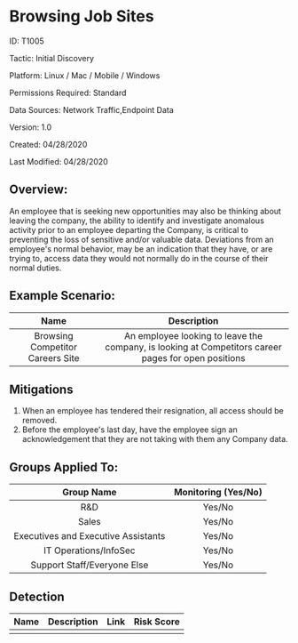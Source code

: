 # **Browsing Job Sites**

ID: T1005

Tactic: Initial Discovery

Platform: Linux / Mac / Mobile / Windows

Permissions Required: Standard

Data Sources: Network Traffic,Endpoint Data

Version: 1.0

Created: 04/28/2020

Last Modified: 04/28/2020


## **Overview:**
An employee that is seeking new opportunities may also be thinking about leaving the company, the ability to identify and investigate anomalous activity prior to an employee departing the Company, is critical to preventing the loss of sensitive and/or valuable data. Deviations from an employee's normal behavior, may be an indication that they have, or are trying to, access data they would not normally do in the course of their normal duties. 

## **Example Scenario:**

| Name | Description |
| :---:| :---:|
| Browsing Competitor Careers Site | An employee looking to leave the company, is looking at Competitors career pages for open positions |
  

## **Mitigations**

1. When an employee has tendered their resignation, all access should be removed.
2. Before the employee's last day, have the employee sign an acknowledgement that they are not taking with them any Company data. 



## **Groups Applied To:**
| Group Name | Monitoring (Yes/No) |
| :---: | :---:|
| R&D	| Yes/No |
| Sales | Yes/No |
| Executives and Executive Assistants |	Yes/No |
| IT Operations/InfoSec	| Yes/No |
|Support Staff/Everyone Else | Yes/No|

## **Detection**
| Name | Description | Link | Risk Score |
| :---: | :---:|:---: | :---:|
|  | | | |  





